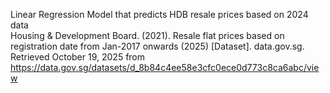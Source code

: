 Linear Regression Model that predicts HDB resale prices based on 2024 data<br>
Housing & Development Board. (2021). Resale flat prices based on registration date from Jan-2017 onwards (2025) [Dataset]. data.gov.sg. Retrieved October 19, 2025 from https://data.gov.sg/datasets/d_8b84c4ee58e3cfc0ece0d773c8ca6abc/view
